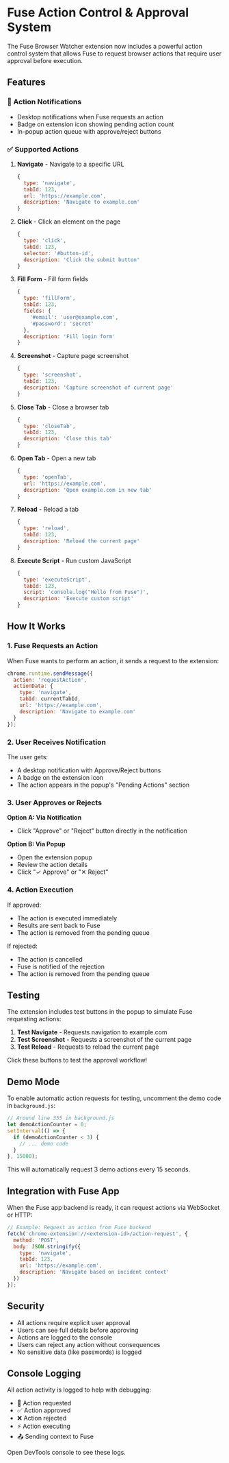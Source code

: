 # Fuse Action Control & Approval System

The Fuse Browser Watcher extension now includes a powerful action control system that allows Fuse to request browser actions that require user approval before execution.

## Features

### 🔔 Action Notifications
- Desktop notifications when Fuse requests an action
- Badge on extension icon showing pending action count
- In-popup action queue with approve/reject buttons

### ✅ Supported Actions

1. **Navigate** - Navigate to a specific URL
   ```javascript
   {
     type: 'navigate',
     tabId: 123,
     url: 'https://example.com',
     description: 'Navigate to example.com'
   }
   ```

2. **Click** - Click an element on the page
   ```javascript
   {
     type: 'click',
     tabId: 123,
     selector: '#button-id',
     description: 'Click the submit button'
   }
   ```

3. **Fill Form** - Fill form fields
   ```javascript
   {
     type: 'fillForm',
     tabId: 123,
     fields: {
       '#email': 'user@example.com',
       '#password': 'secret'
     },
     description: 'Fill login form'
   }
   ```

4. **Screenshot** - Capture page screenshot
   ```javascript
   {
     type: 'screenshot',
     tabId: 123,
     description: 'Capture screenshot of current page'
   }
   ```

5. **Close Tab** - Close a browser tab
   ```javascript
   {
     type: 'closeTab',
     tabId: 123,
     description: 'Close this tab'
   }
   ```

6. **Open Tab** - Open a new tab
   ```javascript
   {
     type: 'openTab',
     url: 'https://example.com',
     description: 'Open example.com in new tab'
   }
   ```

7. **Reload** - Reload a tab
   ```javascript
   {
     type: 'reload',
     tabId: 123,
     description: 'Reload the current page'
   }
   ```

8. **Execute Script** - Run custom JavaScript
   ```javascript
   {
     type: 'executeScript',
     tabId: 123,
     script: 'console.log("Hello from Fuse")',
     description: 'Execute custom script'
   }
   ```

## How It Works

### 1. Fuse Requests an Action

When Fuse wants to perform an action, it sends a request to the extension:

```javascript
chrome.runtime.sendMessage({
  action: 'requestAction',
  actionData: {
    type: 'navigate',
    tabId: currentTabId,
    url: 'https://example.com',
    description: 'Navigate to example.com'
  }
});
```

### 2. User Receives Notification

The user gets:
- A desktop notification with Approve/Reject buttons
- A badge on the extension icon
- The action appears in the popup's "Pending Actions" section

### 3. User Approves or Rejects

**Option A: Via Notification**
- Click "Approve" or "Reject" button directly in the notification

**Option B: Via Popup**
- Open the extension popup
- Review the action details
- Click "✓ Approve" or "✕ Reject"

### 4. Action Execution

If approved:
- The action is executed immediately
- Results are sent back to Fuse
- The action is removed from the pending queue

If rejected:
- The action is cancelled
- Fuse is notified of the rejection
- The action is removed from the pending queue

## Testing

The extension includes test buttons in the popup to simulate Fuse requesting actions:

1. **Test Navigate** - Requests navigation to example.com
2. **Test Screenshot** - Requests a screenshot of the current page
3. **Test Reload** - Requests to reload the current page

Click these buttons to test the approval workflow!

## Demo Mode

To enable automatic action requests for testing, uncomment the demo code in `background.js`:

```javascript
// Around line 355 in background.js
let demoActionCounter = 0;
setInterval(() => {
  if (demoActionCounter < 3) {
    // ... demo code
  }
}, 15000);
```

This will automatically request 3 demo actions every 15 seconds.

## Integration with Fuse App

When the Fuse app backend is ready, it can request actions via WebSocket or HTTP:

```javascript
// Example: Request an action from Fuse backend
fetch('chrome-extension://<extension-id>/action-request', {
  method: 'POST',
  body: JSON.stringify({
    type: 'navigate',
    tabId: 123,
    url: 'https://example.com',
    description: 'Navigate based on incident context'
  })
});
```

## Security

- All actions require explicit user approval
- Users can see full details before approving
- Actions are logged to the console
- Users can reject any action without consequences
- No sensitive data (like passwords) is logged

## Console Logging

All action activity is logged to help with debugging:

- 🔔 Action requested
- ✅ Action approved
- ❌ Action rejected
- ⚡ Action executing
- 📤 Sending context to Fuse

Open DevTools console to see these logs.




